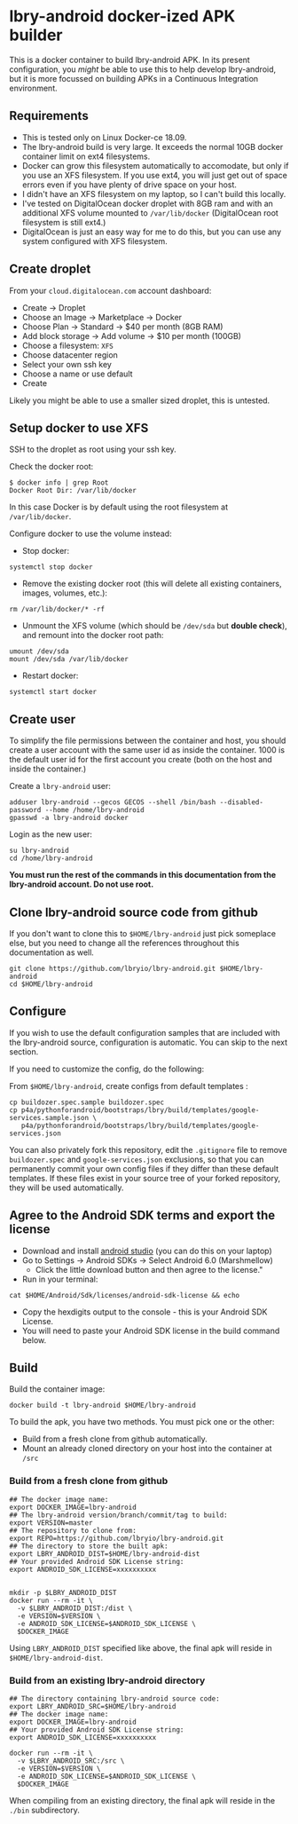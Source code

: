 # lbry-android docker-ized APK builder

This is a docker container to build lbry-android APK. In its present
configuration, you *might* be able to use this to help develop lbry-android, but
it is more focussed on building APKs in a Continuous Integration environment.

## Requirements

 * This is tested only on Linux Docker-ce 18.09.
 * The lbry-android build is very large. It exceeds the normal 10GB docker
   container limit on ext4 filesystems.
 * Docker can grow this filesystem automatically to accomodate, but only if you
   use an XFS filesystem. If you use ext4, you will just get out of space errors
   even if you have plenty of drive space on your host.
 * I didn't have an XFS filesystem on my laptop, so I can't build this locally.
 * I've tested on DigitalOcean docker droplet with 8GB ram and with an
   additional XFS volume mounted to `/var/lib/docker` (DigitalOcean root
   filesystem is still ext4.)
  * DigitalOcean is just an easy way for me to do this, but you can use any
    system configured with XFS filesystem.

## Create droplet

From your `cloud.digitalocean.com` account dashboard:

 * Create -> Droplet
 * Choose an Image -> Marketplace -> Docker
 * Choose Plan -> Standard -> $40 per month (8GB RAM)
 * Add block storage -> Add volume -> $10 per month (100GB)
  * Choose a filesystem: `XFS`
 * Choose datacenter region
 * Select your own ssh key
 * Choose a name or use default
 * Create
 
Likely you might be able to use a smaller sized droplet, this is untested.
 
## Setup docker to use XFS

SSH to the droplet as root using your ssh key.

Check the docker root:

```
$ docker info | grep Root
Docker Root Dir: /var/lib/docker
```

In this case Docker is by default using the root filesystem at `/var/lib/docker`.

Configure docker to use the volume instead:

 * Stop docker:

```
systemctl stop docker
```

 * Remove the existing docker root (this will delete all existing containers,
   images, volumes, etc.):
 
 ```
 rm /var/lib/docker/* -rf
 ```

 * Unmount the XFS volume (which should be `/dev/sda` but **double check**), and
   remount into the docker root path:
 
 ```
 umount /dev/sda
 mount /dev/sda /var/lib/docker
 ```

 * Restart docker:
 
 ```
 systemctl start docker
 ```

## Create user

To simplify the file permissions between the container and host, you should
create a user account with the same user id as inside the container. 1000 is the
default user id for the first account you create (both on the host and inside
the container.)

Create a `lbry-android` user:

```
adduser lbry-android --gecos GECOS --shell /bin/bash --disabled-password --home /home/lbry-android
gpasswd -a lbry-android docker
```

Login as the new user:

```
su lbry-android
cd /home/lbry-android
```

**You must run the rest of the commands in this documentation from the lbry-android account. Do not use root.**


## Clone lbry-android source code from github

If you don't want to clone this to `$HOME/lbry-android` just pick someplace
else, but you need to change all the references throughout this documentation as
well.

```
git clone https://github.com/lbryio/lbry-android.git $HOME/lbry-android
cd $HOME/lbry-android
```

## Configure

If you wish to use the default configuration samples that are included with the
lbry-android source, configuration is automatic. You can skip to the next
section.

If you need to customize the config, do the following:

From `$HOME/lbry-android`, create configs from default templates : 

```
cp buildozer.spec.sample buildozer.spec
cp p4a/pythonforandroid/bootstraps/lbry/build/templates/google-services.sample.json \
   p4a/pythonforandroid/bootstraps/lbry/build/templates/google-services.json
```

You can also privately fork this repository, edit the `.gitignore` file to
remove `buildozer.spec` and `google-services.json` exclusions, so that you can
permanently commit your own config files if they differ than these default
templates. If these files exist in your source tree of your forked repository,
they will be used automatically.

## Agree to the Android SDK terms and export the license

 * Download and install [android studio](https://developer.android.com/studio/) (you can do this on your laptop)
 * Go to Settings -> Android SDKs -> Select Android 6.0 (Marshmellow)
   * Click the little download button and then agree to the license."
 * Run in your terminal: 
 
 ```
 cat $HOME/Android/Sdk/licenses/android-sdk-license && echo
 ``` 
 * Copy the hexdigits output to the console - this is your Android SDK License.
 * You will need to paste your Android SDK license in the build command below.

## Build

Build the container image:

```
docker build -t lbry-android $HOME/lbry-android
```

To build the apk, you have two methods. You must pick one or the other:

 * Build from a fresh clone from github automatically.
 * Mount an already cloned directory on your host into the container at `/src`

### Build from a fresh clone from github

```
## The docker image name:
export DOCKER_IMAGE=lbry-android
## The lbry-android version/branch/commit/tag to build:
export VERSION=master
## The repository to clone from:
export REPO=https://github.com/lbryio/lbry-android.git
## The directory to store the built apk:
export LBRY_ANDROID_DIST=$HOME/lbry-android-dist
## Your provided Android SDK License string:
export ANDROID_SDK_LICENSE=xxxxxxxxxx


mkdir -p $LBRY_ANDROID_DIST
docker run --rm -it \
  -v $LBRY_ANDROID_DIST:/dist \
  -e VERSION=$VERSION \
  -e ANDROID_SDK_LICENSE=$ANDROID_SDK_LICENSE \
  $DOCKER_IMAGE
```

Using `LBRY_ANDROID_DIST` specified like above, the final apk will reside in
`$HOME/lbry-android-dist`.

### Build from an existing lbry-android directory 

```
## The directory containing lbry-android source code:
export LBRY_ANDROID_SRC=$HOME/lbry-android
## The docker image name:
export DOCKER_IMAGE=lbry-android
## Your provided Android SDK License string:
export ANDROID_SDK_LICENSE=xxxxxxxxxx

docker run --rm -it \
  -v $LBRY_ANDROID_SRC:/src \
  -e VERSION=$VERSION \
  -e ANDROID_SDK_LICENSE=$ANDROID_SDK_LICENSE \
  $DOCKER_IMAGE
```

When compiling from an existing directory, the final apk will reside in the
`./bin` subdirectory.

